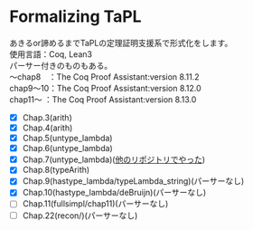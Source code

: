 # Formalizing TaPL
あきるor諦めるまでTaPLの定理証明支援系で形式化をします。  
使用言語：Coq, Lean3  
パーサー付きのものもある。  
〜chap8　：The Coq Proof Assistant:version 8.11.2   
chap9〜10：The Coq Proof Assistant:version 8.12.0   
chap11〜 ：The Coq Proof Assistant:version 8.13.0   

- [x] Chap.3(arith)
- [x] Chap.4(arith)
- [x] Chap.5(untype_lambda)
- [x] Chap.6(untype_lambda)
- [x] Chap.7(untype_lambda)([他のリポジトリでやった](https://github.com/NeM-T/ProofSandBox/tree/master/practice/coq/deBruijn))
- [x] Chap.8(typeArith)
- [x] Chap.9(hastype_lambda/typeLambda_string)(パーサーなし)
- [x] Chap.10(hastype_lambda/deBruijn)(パーサーなし)
- [ ] Chap.11(fullsimpl/chap11)(パーサーなし)
- [ ] Chap.22(recon/)(パーサーなし)